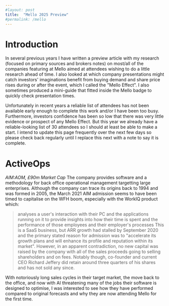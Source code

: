 ```yaml
---
#layout: post
title:  "Mello 2025 Preview"
#permalink: /mello
---
```


# Introduction

In several previous years I have written a preview article with my research (focused on
primary sources and brokers notes) on most/all
of the companies featuring at Mello aimed at attendees wishing to do a little
research ahead of time.
I also looked at which company presentations might catch investors'
imaginations benefit from buying demand and share price rises during or after the event,
which I called the "Mello Effect".
I also sometimes produced a mini-guide that fitted inside the Mello badge to quickly check
presentation times.

Unfortunately in recent years a reliable list of attendees has not been available early
enough to complete this work and/or I have been too busy.
Furthermore, investors confidence has been so low that there was very little evidence or
prospect of any Mello Effect.
But this year we already have a reliable-looking list of 30 attendees so I should at least
be able to make a start. I intend to update this page frequently over the next few days so
please check back regularly until I replace this next with a note to say it is complete.

# ActiveOps
*AIM:AOM, £90m Market Cap*
The company provides software and a methodology for back office operational management targetting large enterprises. Although the company can trace its origins back to 1994 and was formed in 2005, the March 2021 AIM admission seems to have been timed to capitalise on the WFH boom, especially with the WorkIQ product which:
> analyses a user's interaction with their PC and the applications running on it to provide insights into how their time is spent and the performance of those employees and their employer's processes
This is a SaaS business, but ARR growth had stalled by September 2020 and the primary stated reason for admission was to "accelerate its growth plans and will enhance its profile and reputation within its market". However, in an apparent contradiction, no new capital was raised by the company with all of the sales proceeds going to selling shareholders and on fees. Notably though, co-founder and current CEO Richard Jeffery did retain around three quarters of his shares and has not sold any since.

With notoriously long sales cycles in their target market, the move back to the office, and now with AI threatening many of the jobs their software is designed to optimise, I was interested to see how they have performed compared to original forecasts and why they are now attending Mello for the first time.
